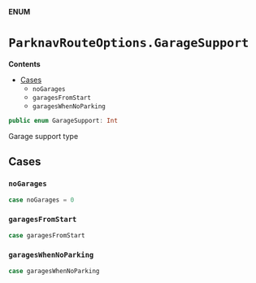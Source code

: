 **ENUM**

# `ParknavRouteOptions.GarageSupport`

**Contents**

- [Cases](#cases)
  - `noGarages`
  - `garagesFromStart`
  - `garagesWhenNoParking`

```swift
public enum GarageSupport: Int
```

Garage support type

## Cases
### `noGarages`

```swift
case noGarages = 0
```

### `garagesFromStart`

```swift
case garagesFromStart
```

### `garagesWhenNoParking`

```swift
case garagesWhenNoParking
```
